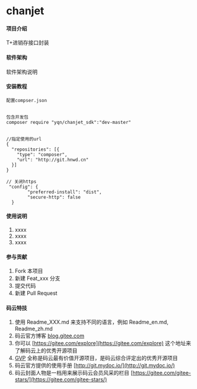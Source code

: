 # chanjet

#### 项目介绍
T+进销存接口封装

#### 软件架构
软件架构说明


#### 安装教程
    
    配置compser.json
    
    
    包含开发包
    composer require "yqn/chanjet_sdk":"dev-master"

    
    //指定使用的url
    {
      "repositories": [{
        "type": "composer",
        "url": "http://git.hnwd.cn"
      }]
    }

    // 关闭https
     "config": {
            "preferred-install": "dist",
            "secure-http": false
      }
#### 使用说明

1. xxxx
2. xxxx
3. xxxx

#### 参与贡献

1. Fork 本项目
2. 新建 Feat_xxx 分支
3. 提交代码
4. 新建 Pull Request


#### 码云特技

1. 使用 Readme\_XXX.md 来支持不同的语言，例如 Readme\_en.md, Readme\_zh.md
2. 码云官方博客 [blog.gitee.com](https://blog.gitee.com)
3. 你可以 [https://gitee.com/explore](https://gitee.com/explore) 这个地址来了解码云上的优秀开源项目
4. [GVP](https://gitee.com/gvp) 全称是码云最有价值开源项目，是码云综合评定出的优秀开源项目
5. 码云官方提供的使用手册 [http://git.mydoc.io/](http://git.mydoc.io/)
6. 码云封面人物是一档用来展示码云会员风采的栏目 [https://gitee.com/gitee-stars/](https://gitee.com/gitee-stars/)
